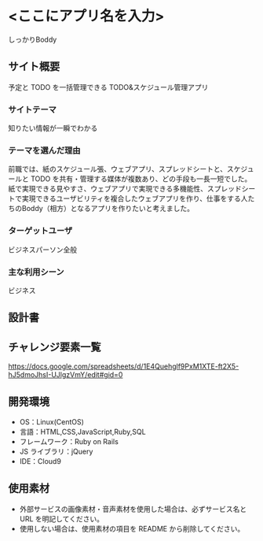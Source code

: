 # <ここにアプリ名を入力>

しっかりBoddy

## サイト概要

予定と TODO を一括管理できる TODO&スケジュール管理アプリ

### サイトテーマ

知りたい情報が一瞬でわかる

### テーマを選んだ理由

前職では、紙のスケジュール張、ウェブアプリ、スプレッドシートと、スケジュールと TODO を共有・管理する媒体が複数あり、どの手段も一長一短でした。
紙で実現できる見やすさ、ウェブアプリで実現できる多機能性、スプレッドシートで実現できるユーザビリティを複合したウェブアプリを作り、仕事をする人たちのBoddy（相方）となるアプリを作りたいと考えました。

### ターゲットユーザ

ビジネスパーソン全般

### 主な利用シーン

ビジネス

## 設計書

## チャレンジ要素一覧

<https://docs.google.com/spreadsheets/d/1E4Quehglf9PxM1XTE-ft2X5-hJ5dmoJhsI-UJlgzVmY/edit#gid=0>

## 開発環境

- OS：Linux(CentOS)
- 言語：HTML,CSS,JavaScript,Ruby,SQL
- フレームワーク：Ruby on Rails
- JS ライブラリ：jQuery
- IDE：Cloud9

## 使用素材

- 外部サービスの画像素材・音声素材を使用した場合は、必ずサービス名と URL を明記してください。
- 使用しない場合は、使用素材の項目を README から削除してください。
